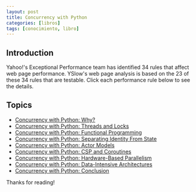```yaml
---
layout: post
title: Concurrency with Python
categories: [libros]
tags: [conocimiento, libro]
---
```


<!--Resumen-->

## Introduction

Yahoo!'s Exceptional Performance team has identified 34 rules that affect web page performance. YSlow's web page analysis is based on the 23 of these 34 rules that are testable. Click each performance rule below to see the details.

## Topics 

- [Concurrency with Python: Why?](https://bytes.yingw787.com/posts/2019/01/11/concurrency_with_python_why/)
- [Concurrency with Python: Threads and Locks](https://bytes.yingw787.com/posts/2019/01/12/concurrency_with_python_threads_and_locks/)
- [Concurrency with Python: Functional Programming](https://bytes.yingw787.com/posts/2019/01/19/concurrency_with_python_functional_programming/)
- [Concurrency with Python: Separating Identity From State](https://bytes.yingw787.com/posts/2019/01/26/concurrency_with_python_identity_and_state/)
- [Concurrency with Python: Actor Models](https://bytes.yingw787.com/posts/2019/02/02/concurrency_with_python_actor_models/)
- [Concurrency with Python: CSP and Coroutines](https://bytes.yingw787.com/posts/2019/02/09/concurrency_with_python_csp_and_coroutines/)
- [Concurrency with Python: Hardware-Based Parallelism](https://bytes.yingw787.com/posts/2019/02/16/concurrency_with_python_hardware_based_parallelism/)
- [Concurrency with Python: Data-Intensive Architectures](https://bytes.yingw787.com/posts/2019/02/23/concurrency_with_python_data_intensive_architectures/)
- [Concurrency with Python: Conclusion](https://bytes.yingw787.com/posts/2019/02/24/concurrency_with_python_conclusion/)

Thanks for reading!